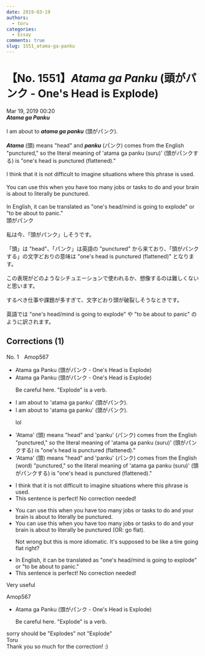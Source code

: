```yaml
---
date: 2019-03-19
authors:
  - toru
categories:
  - Essay
comments: true
slug: 1551_atama-ga-panku
---
```


# 【No. 1551】<strong><em>Atama ga Panku</strong></em> (頭がパンク - One's Head is Explode)
<div class="date">Mar 19, 2019 00:20</div>
<div id="post"><div id="body_show_ori">
<strong><em>Atama ga Panku</strong></em><br/><br/>I am about to <strong><em>atama ga panku</em></strong> (頭がパンク).<br/><br/><strong><em>Atama</em></strong> (頭) means "head" and <strong><em>panku</em></strong> (パンク) comes from the English "punctured," so the literal meaning of 'atama ga panku (suru)' (頭がパンクする) is "one's head is punctured (flattened)."<br/><br/>I think that it is not difficult to imagine situations where this phrase is used.<br/><br/>You can use this when you have too many jobs or tasks to do and your brain is about to literally be punctured.<br/><br/>In English, it can be translated as "one's head/mind is going to explode" or "to be about to panic."
</div></div>

<!-- more -->

<div id="post_ja"><div id="body_show_mo">
頭がパンク<br/><br/>私は今、「頭がパンク」しそうです。<br/><br/>「頭」は "head"、「パンク」は英語の "punctured" から来ており、「頭がパンクする」の文字どおりの意味は "one's head is punctured (flattened)" となります。<br/><br/>この表現がどのようなシチュエーションで使われるか、想像するのは難しくないと思います。<br/><br/>するべき仕事や課題が多すぎて、文字どおり頭が破裂しそうなときです。<br/><br/>英語では "one's head/mind is going to explode" や "to be about to panic" のように訳されます。
</div></div>

## Corrections (1)
<div id="block"><div class="first_name"> No. 1　<span class="just_name">Amop567</span></div><div id="block2">
<ul class="correction_field">
<li class="incorrect">Atama ga Panku (頭がパンク - One's Head is Explode)</li>
<li class="corrected correct">
Atama ga Panku (頭がパンク - One's Head <span class="sline"><span class="f_red">is</span></span> Explode)
<p class="correction_comment">Be careful here. "Explode" is a verb.</p>
</li>
</ul>
<ul class="correction_field">
<li class="incorrect">I am about to 'atama ga panku' (頭がパンク).</li>
<li class="corrected correct">
I am about to 'atama ga panku' (頭がパンク).
<p class="correction_comment">lol</p>
</li>
</ul>
<ul class="correction_field">
<li class="incorrect">'Atama' (頭) means "head" and 'panku' (パンク) comes from the English "punctured," so the literal meaning of 'atama ga panku (suru)' (頭がパンクする) is "one's head is punctured (flattened)."</li>
<li class="corrected correct">
'Atama' (頭) means "head" and 'panku' (パンク) comes from the English <span class="f_blue">(word)</span> "punctured," so the literal meaning of 'atama ga panku (suru)' (頭がパンクする) is "one's head is punctured (flattened)."
</li>
</ul>
<ul class="correction_field">
<li class="incorrect">I think that it is not difficult to imagine situations where this phrase is used.</li>
<li class="corrected perfect">This sentence is perfect! No correction needed!</li>
</ul>
<ul class="correction_field">
<li class="incorrect">You can use this when you have too many jobs or tasks to do and your brain is about to literally be punctured.</li>
<li class="corrected correct">
You can use this when you have too many jobs or tasks to do and your brain is about to literally be punctured <span class="f_blue">(OR: go flat)</span>.
<p class="correction_comment">Not wrong but this is more idiomatic. It's supposed to be like a tire going flat right?</p>
</li>
</ul>
<ul class="correction_field">
<li class="incorrect">In English, it can be translated as "one's head/mind is going to explode" or "to be about to panic."</li>
<li class="corrected perfect">This sentence is perfect! No correction needed!</li>
</ul>
<p class="comment_small">
 Very useful
</p>

</div><div class="name"><span class="just_name">Amop567</span><br><div class="quote_field"><ul class="correction_field">
<li class="corrected correct">
Atama ga Panku (頭がパンク - One's Head <span class="sline"><span class="f_red">is</span></span> Explode)
<p class="correction_comment">
Be careful here. "Explode" is a verb.
</p>
</li>
</ul></div>
sorry should be "Explodes" not "Explode"
</div>
<div class="name"><span class="just_name">Toru</span><br>
Thank you so much for the correction! :)
</div>
</div>
